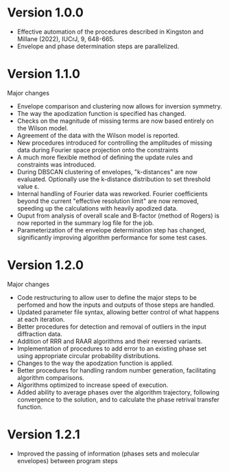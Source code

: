 # Version  1.0.0

+ Effective automation of the procedures described in Kingston and Millane (2022), IUCrJ, 9, 648-665.
+ Envelope and phase determination steps are parallelized.

# Version  1.1.0

Major changes

+ Envelope comparison and clustering now allows for inversion symmetry.
+ The way the apodization function is specified has changed.
+ Checks on the magnitude of missing terms are now based entirely on the Wilson model. 
+ Agreement of the data with the Wilson model is reported.
+ New procedures introduced for controlling the amplitudes of missing data during Fourier space projection onto the constraints  
+ A much more flexible method of defining the update rules and constraints was introduced. 
+ During DBSCAN clustering of envelopes, "k-distances" are now evaluated. Optionally use the k-distance distribution to set threshold value ε. 
+ Internal handling of Fourier data was reworked. Fourier coefficients beyond the current "effective resolution limit" are now removed, speeding up the calculations with heavily apodized data.
+ Ouput from analysis of overall scale and B-factor (method of Rogers) is now reported in the summary log file for the job.
+ Parameterization of the envelope determination step has changed, significantly improving algorithm performance for some test cases. 

# Version  1.2.0

Major changes

+ Code restructuring to allow user to define the major steps to be perfomed and how the inputs and outputs of those steps are handled.
+ Updated parameter file syntax, allowing better control of what happens at each iteration.
+ Better procedures for detection and removal of outliers in the input diffraction data. 
+ Addition of RRR and RAAR algorithms and their reversed variants.
+ Implementation of procedures to add error to an existing  phase set using appropriate circular probability distributions.  
+ Changes to the way the apodzation function is applied.
+ Better procedures for handling random number generation, facilitating algorithm comparisons.
+ Algorithms optimized to increase speed of execution.
+ Added ability to average phases over the algorithm trajectory, following convergence to the solution, and to calculate the phase retrival transfer function.

# Version  1.2.1

+ Improved the passing of information (phases sets and molecular envelopes) between program steps

  
